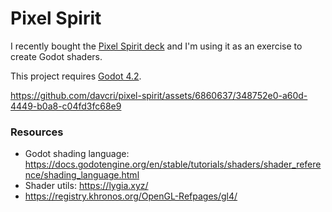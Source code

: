 # Pixel Spirit

I recently bought the [Pixel Spirit deck](https://pixelspiritdeck.com/) and I'm using it as an
exercise to create Godot shaders.

This project requires [Godot 4.2](https://godotengine.org/download/archive/).

https://github.com/davcri/pixel-spirit/assets/6860637/348752e0-a60d-4449-b0a8-c04fd3fc68e9


### Resources

- Godot shading language: https://docs.godotengine.org/en/stable/tutorials/shaders/shader_reference/shading_language.html
- Shader utils: https://lygia.xyz/
- https://registry.khronos.org/OpenGL-Refpages/gl4/
